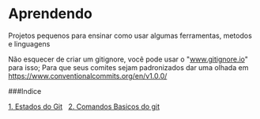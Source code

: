 # Aprendendo
Projetos pequenos para ensinar como usar algumas ferramentas, metodos e linguagens

Não esquecer de criar um gitignore, você pode usar o "www.gitignore.io" para isso;
Para que seus comites sejam padronizados dar uma olhada em   https://www.conventionalcommits.org/en/v1.0.0/

###Indice

[1. Estados do Git](MDs/EstadosDoGit.md)
&nbsp;
[2. Comandos Basicos do git](MDs/comandosBasicos.md)

                 
	


